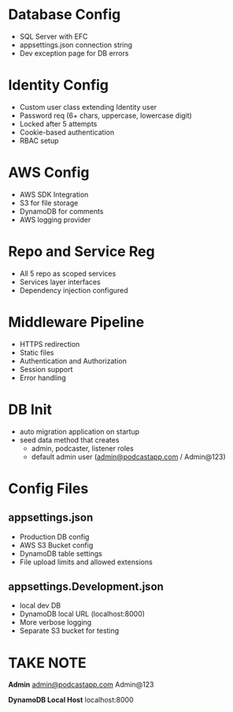 # Database Config
- SQL Server with EFC
- appsettings.json connection string
- Dev exception page for DB errors

# Identity Config
- Custom user class extending Identity user
- Password req (6+ chars, uppercase, lowercase digit)
- Locked after 5 attempts
- Cookie-based authentication
- RBAC setup

# AWS Config
- AWS SDK Integration
- S3 for file storage
- DynamoDB for comments
- AWS logging provider

# Repo and Service Reg
- All 5 repo as scoped services
- Services layer interfaces
- Dependency injection configured

# Middleware Pipeline
- HTTPS redirection
- Static files
- Authentication and Authorization
- Session support
- Error handling

# DB Init
- auto migration application on startup
- seed data method that creates
	- admin, podcaster, listener roles
	- default admin user (admin@podcastapp.com / Admin@123)

# Config Files
## appsettings.json
- Production DB config
- AWS S3 Bucket config
- DynamoDB table settings
- File upload limits and allowed extensions

## appsettings.Development.json
- local dev DB
- DynamoDB local URL (localhost:8000)
- More verbose logging
- Separate S3 bucket for testing

# TAKE NOTE
**Admin**
admin@podcastapp.com
Admin@123

**DynamoDB Local Host**
localhost:8000